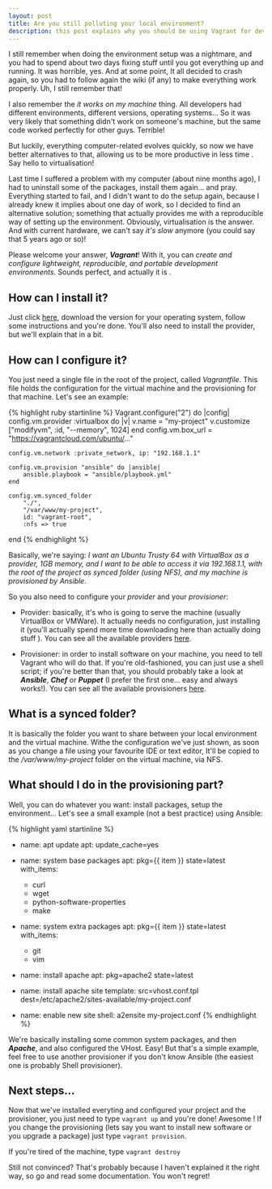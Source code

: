 ```yaml
---
layout: post
title: Are you still polluting your local environment?
description: this post explains why you should be using Vagrant for development, and forget about your local environment
---
```


I still remember when doing the environment setup was a nightmare, and you had to spend about two days fixing stuff until you got everything up and running. It was horrible, yes. And at some point, It all decided to crash again, so you had to follow again the wiki (if any) to make everything work properly. Uh, I still remember that!

I also remember the *it works on my machine* thing. All developers had different environments, different versions, operating systems... So it was very likely that something didn't work on someone's machine, but the same code worked perfectly for other guys. Terrible!

But luckily, everything computer-related evolves quickly, so now we have better alternatives to that, allowing us to be more productive in less time <i class="em em-smile"></i>. Say hello to virtualisation!

Last time I suffered a problem with my computer (about nine months ago), I had to uninstall some of the packages, install them again... and pray. Everything started to fail, and I didn't want to do the setup again, because I already knew it implies about one day of work, so I decided to find an alternative solution; something that actually provides me with a reproducible way of setting up the environment. Obviously, virtualisation is the answer. And with current hardware, we can't say *it's slow* anymore (you could say that 5 years ago or so)!

Please welcome your answer, ***Vagrant***! With it, you can *create and configure lightweight, reproducible, and portable development environments*. Sounds perfect, and actually it is <i class="em em-smile"></i>.

## How can I install it?

Just click [here](https://www.vagrantup.com/downloads.html), download the version for your operating system, follow some instructions and you're done. You'll also need to install the provider, but we'll explain that in a bit.

## How can I configure it?

You just need a single file in the root of the project, called *Vagrantfile*. This file holds the configuration for the virtual machine and the provisioning for that machine. Let's see an example:

{% highlight ruby startinline %}
Vagrant.configure("2") do |config|
    config.vm.provider :virtualbox do |v|
        v.name = "my-project"
        v.customize ["modifyvm", :id, "--memory", 1024]
    end
    config.vm.box_url = "https://vagrantcloud.com/ubuntu/..."

    config.vm.network :private_network, ip: "192.168.1.1"

    config.vm.provision "ansible" do |ansible|
        ansible.playbook = "ansible/playbook.yml"
    end

	config.vm.synced_folder
		"./",
		"/var/www/my-project",
		id: "vagrant-root",
		:nfs => true
end
{% endhighlight %}

Basically, we're saying: *I want an Ubuntu Trusty 64 with VirtualBox as a provider, 1GB memory, and I want to be able to access it via 192.168.1.1, with the root of the project as synced folder (using NFS), and my machine is provisioned by Ansible*.

So you also need to configure your *provider* and your *provisioner*:

* Provider: basically, it's who is going to serve the machine (usually VirtualBox or VMWare). It actually needs no configuration, just installing it (you'll actually spend more time downloading here than actually doing stuff <i class="em em-smile"></i>). You can see all the available providers [here](https://docs.vagrantup.com/v2/providers/index.html).

* Provisioner: in order to install software on your machine, you need to tell Vagrant who will do that. If you're old-fashioned, you can just use a shell script; if you're better than that, you should probably take a look at ***Ansible***, ***Chef*** or ***Puppet*** (I prefer the first one... easy and always works!). You can see all the available provisioners [here](https://docs.vagrantup.com/v2/provisioning/index.html).

## What is a synced folder?

It is basically the folder you want to share between your local environment and the virtual machine. Withe the configuration we've just shown, as soon as you change a file using your favourite IDE or text editor, It'll be copied to the */var/www/my-project* folder on the virtual machine, via NFS.

## What should I do in the provisioning part?

Well, you can do whatever you want: install packages, setup the environment... Let's see a small example (not a best practice) using Ansible:

{% highlight yaml startinline %}
- name: apt update
  apt: update_cache=yes

- name: system base packages
  apt: pkg={{ item }} state=latest
  with_items:
    - curl
    - wget
    - python-software-properties
    - make

- name: system extra packages
  apt: pkg={{ item }} state=latest
  with_items:
  	- git
  	- vim

- name: install apache
  apt: pkg=apache2 state=latest

- name: install apache site
  template: src=vhost.conf.tpl dest=/etc/apache2/sites-available/my-project.conf

- name: enable new site
  shell: a2ensite my-project.conf
{% endhighlight %}

We're basically installing some common system packages, and then ***Apache***, and also configured the VHost. Easy! But that's a simple example, feel free to use another provisioner if you don't know Ansible (the easiest one is probably Shell provisioner).

## Next steps...

Now that we've installed everyting and configured your project and the provisioner, you just need to type ```vagrant up``` and you're done! Awesome <i class="em em---1"></i>! If you change the provisioning (lets say you want to install new software or you upgrade a package) just type ```vagrant provision```.

If you're tired of the machine, type ```vagrant destroy``` <i class="em em-smile"></i>

Still not convinced? That's probably because I haven't explained it the right way, so go and read some documentation. You won't regret!
